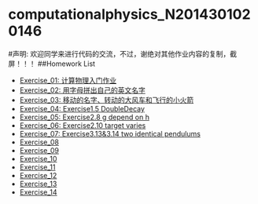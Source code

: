 # computationalphysics_N2014301020146
#声明:
欢迎同学来进行代码的交流，不过，谢绝对其他作业内容的复制，截屏！！！
##Homework List
* [Exercise_01: 计算物理入门作业](https://www.zybuluo.com/LP2014301020146/note/497912)
* [Exercise_02: 用字母拼出自己的英文名字](https://www.zybuluo.com/LP2014301020146/note/503939)
* [Exercise_03: 移动的名字、转动的大风车和飞行的小火箭](https://www.zybuluo.com/LP2014301020146/note/512859)
* [Exercise_04: Exercise1.5 DoubleDecay](https://www.zybuluo.com/LP2014301020146/note/522571)
* [Exercise_05: Exercise2.8 g depend on h](https://www.zybuluo.com/LP2014301020146/note/534143)
* [Exercise_06: Exercise2.10 target varies](https://www.zybuluo.com/LP2014301020146/note/542207)
* [Exercise_07: Exercise3.13&3.14 two identical pendulums](https://www.zybuluo.com/LP2014301020146/note/550077)
* [Exercise_08]()
* [Exercise_09]()
* [Exercise_10]()
* [Exercise_11]()
* [Exercise_12]()
* [Exercise_13]()
* [Exercise_14]()

